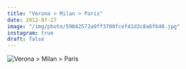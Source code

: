 ```yaml
---
title: "Verona > Milan > Paris"
date: 2012-07-27
image: "/img/photo/59842572a9ff3708fcef41d2c8a6f640.jpg"
instagram: true
draft: false
---
```


![Verona > Milan > Paris](/img/photo/59842572a9ff3708fcef41d2c8a6f640.jpg)
